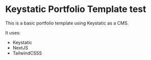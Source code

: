 # Keystatic Portfolio Template test

This is a basic portfolio template using Keystatic as a CMS.

It uses:

- Keystatic
- NextJS
- TailwindCSSS

